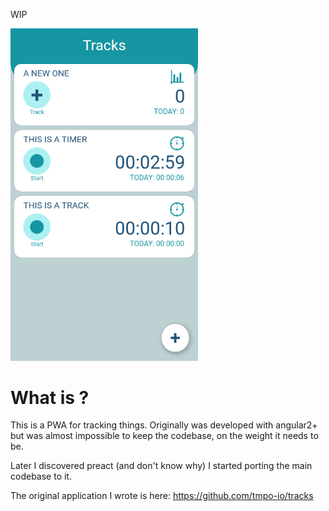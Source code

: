 
WIP

<img src="https://raw.githubusercontent.com/jordic/tracks_preact/master/screenshot/screenshot.png" width="300" />



# What is ?

This is a PWA for tracking things. Originally was developed
with angular2+ but was almost impossible to keep the codebase, 
on the weight it needs to be. 

Later I discovered preact (and don't know why) I started porting
the main codebase to it.

The original application I wrote is here:
https://github.com/tmpo-io/tracks

